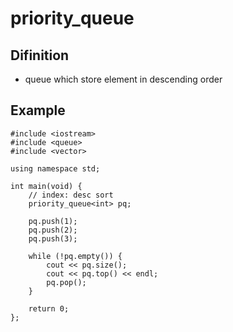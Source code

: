 # priority_queue

## Difinition
- queue which store element in descending order

## Example
```
#include <iostream>
#include <queue>
#include <vector>

using namespace std;

int main(void) {
    // index: desc sort
    priority_queue<int> pq;

    pq.push(1);
    pq.push(2);
    pq.push(3);

    while (!pq.empty()) {
        cout << pq.size();
        cout << pq.top() << endl;
        pq.pop();
    }

    return 0;
};
```